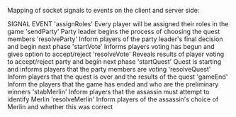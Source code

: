 Mapping of socket signals to events on the client and server side:

SIGNAL 			EVENT
'assignRoles'	Every player will be assigned their roles in the game
'sendParty'		Party leader begins the process of choosing the quest members
'resolveParty'	Inform players of the party leader's final decision and begin next phase
'startVote'		Informs players voting has begun and gives option to accept/reject
'resolveVote'	Reveals results of player voting to accept/reject party and begin next phase
'startQuest'	Quest is starting and informs players that the party members are voting
'resolveQuest'	Inform players that the quest is over and the results of the quest
'gameEnd'		Inform the players that the game has ended and who are the preliminary winners
'stabMerlin'	Inform players that the assassin must attempt to identify Merlin
'resolveMerlin'	Inform players of the assassin's choice of Merlin and whether this was correct